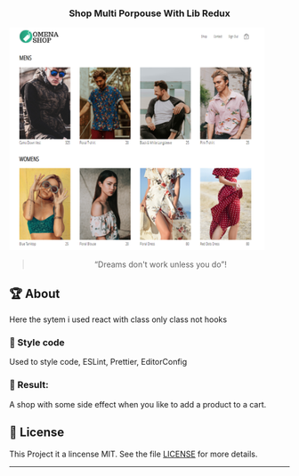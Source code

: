 <!-- <h1 align="center">
    <img alt="Henrique Omena" src="./src/assets/logo-omena.png" width="100px" />
</h1> -->

<h3 align="center">
  Shop Multi Porpouse With Lib Redux
</h3>

<img src="./src/assets/apresentation-project.png" height="400">

<blockquote align="center">“Dreams don't work unless you do”!</blockquote>

## :trophy: About

Here the sytem i used react with class only class not hooks

### :art: Style code

Used to style code, ESLint, Prettier, EditorConfig

### :dart: Result:

A shop with some side effect when you like to add a product to a cart.


## :memo: License

This Project it a lincense MIT. See the file [LICENSE](LICENSE.md) for more details.

---

